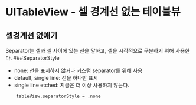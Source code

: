 # UITableView - 셀 경계선 없는 테이블뷰


## 셀경계선 없애기

Separator는 셀과 셀 사이에 있는 선을 말하고, 셀을 시각적으로 구분하기 위해 사용한다. 
###SeparatorStyle
- none: 선을 표지하지 않거나 커스텀 separator를 위해 사용
- default, single line: 선을 하나만 표시
- single line etched: 지금은 더 이상 사용하지 않는다.

```
    tableView.separatorStyle = .none
```
